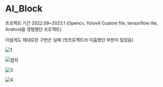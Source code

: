 # AI_Block

프로젝트 기간 2022.09~2023.1 
(Opencv, Yolov4 Custom file, tensorflow lite, Android을 경험했던 프로젝트)

아쉽게도 제대로된 구현은 실패 (첫프로젝트라 미흡했던 부분이 많았음)

![1](https://user-images.githubusercontent.com/92626903/213448450-a792fca7-b465-41f6-8714-34dbc8125b42.PNG)

![캡처](https://user-images.githubusercontent.com/92626903/213448478-13cb86c6-4686-4aa4-86f6-431bb929f671.PNG)

![3](https://user-images.githubusercontent.com/92626903/213448503-afcf1dd1-c28a-4e71-bb7e-53f79849d416.PNG)

![4](https://user-images.githubusercontent.com/92626903/213448537-9345d320-3967-4a9d-895b-a25d8391ca38.PNG)
